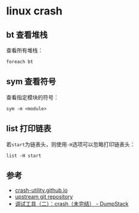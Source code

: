 linux crash
===========

bt 查看堆栈
------------

查看所有堆栈：

```shell
foreach bt
```

sym 查看符号
------------

查看指定模块的符号：

```shell
sym -m <module>
```

list 打印链表
------------

若`start`为链表头，则使用`-H`选项可以忽略打印链表头：

```shell
list -H start
```

参考
----

* [crash-utility.github.io](https://crash-utility.github.io)
* [upstream git repository](https://github.com/crash-utility/crash.git)
* [调试工具（二）：crash（未完结） - DumpStack](http://www.dumpstack.cn/index.php/2022/02/23/395.html)
